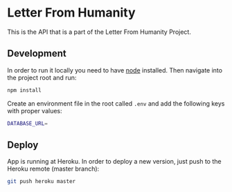 # Letter From Humanity

This is the API that is a part of the Letter From Humanity Project.

## Development

In order to run it locally you need to have [node](https://nodejs.org) installed. Then navigate into the project root and run:

```sh
npm install
```

Create an environment file in the root called `.env` and add the following keys with proper values:

```sh
DATABASE_URL=
```


## Deploy

App is running at Heroku. In order to deploy a new version, just push to the Heroku remote (master branch):

```sh
git push heroku master
```
